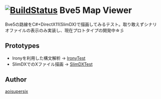[![BuildStatus](https://travis-ci.org/aoisupersix/tokyo.aoisupersix.bve5MapViewer.svg?branch=master)](https://travis-ci.org/aoisupersix/tokyo.aoisupersix.bve5MapViewer)
Bve5 Map Viewer
===
Bve5の路線をC#+DirectX11(SlimDX)で描画してみるテスト。取り敢えずシナリオファイルの表示のみ実装し、現在プロトタイプの開発中☆彡

## Prototypes
+ Ironyを利用した構文解析 -> [IronyTest](https://github.com/aoisupersix/IronyTest)
+ SlimDXでのXファイル描画 -> [SlimDXTest](https://github.com/aoisupersix/SlimDXTest)

## Author
[aoisupersix](https://github.com/aoisupersix)

